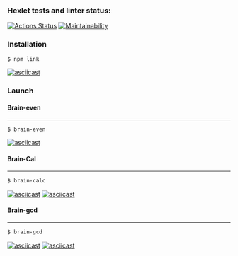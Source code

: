 ### Hexlet tests and linter status:
[![Actions Status](https://github.com/Ushqo/frontend-project-44/workflows/hexlet-check/badge.svg)](https://github.com/Ushqo/frontend-project-44/actions)
[![Maintainability](https://api.codeclimate.com/v1/badges/39883ad115954a7af4ac/maintainability)](https://codeclimate.com/github/Ushqo/frontend-project-44/maintainability)

### Installation

```sh
$ npm link
```

[![asciicast](https://asciinema.org/a/trBX1N2orM4oKqF7KVUUyvqol.svg)](https://asciinema.org/a/trBX1N2orM4oKqF7KVUUyvqol)

### Launch

#### Brain-even
****

```sh
$ brain-even
```

[![asciicast](https://asciinema.org/a/LFYmAuuDMQYDwmoMaZVYPDD2P.svg)](https://asciinema.org/a/LFYmAuuDMQYDwmoMaZVYPDD2P)

#### Brain-Cal
****

```sh
$ brain-calc
```

[![asciicast](https://asciinema.org/a/K55UxcTHoywXyFJiDcxgx4Y5W.svg)](https://asciinema.org/a/K55UxcTHoywXyFJiDcxgx4Y5W)
[![asciicast](https://asciinema.org/a/m7U7kkKdSy5Ry2bXqSukgQwjr.svg)](https://asciinema.org/a/m7U7kkKdSy5Ry2bXqSukgQwjr)

#### Brain-gcd
****

```sh
$ brain-gcd
```

[![asciicast](https://asciinema.org/a/eMtxTanhiqIS3Klj1ozxl1ASp.svg)](https://asciinema.org/a/eMtxTanhiqIS3Klj1ozxl1ASp)
[![asciicast](https://asciinema.org/a/Qs8m3XXnb654w9petJYOOqks8.svg)](https://asciinema.org/a/Qs8m3XXnb654w9petJYOOqks8)